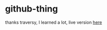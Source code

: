 # github-thing
thanks traversy, I learned a lot,
live version [here](https://github-thing.netlify.com/)
